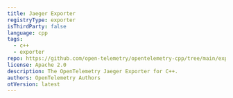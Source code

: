 ```yaml
---
title: Jaeger Exporter
registryType: exporter
isThirdParty: false
language: cpp
tags:
  - c++
  - exporter
repo: https://github.com/open-telemetry/opentelemetry-cpp/tree/main/exporters/jaeger
license: Apache 2.0
description: The OpenTelemetry Jaeger Exporter for C++.
authors: OpenTelemetry Authors
otVersion: latest
---
```

